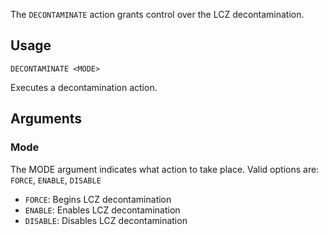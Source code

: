 The `DECONTAMINATE` action grants control over the LCZ decontamination.

## Usage
```
DECONTAMINATE <MODE>
```
Executes a decontamination action.

## Arguments
### Mode
The MODE argument indicates what action to take place. Valid options are: `FORCE`, `ENABLE`, `DISABLE`
* `FORCE`: Begins LCZ decontamination
* `ENABLE`: Enables LCZ decontamination
* `DISABLE`: Disables LCZ decontamination